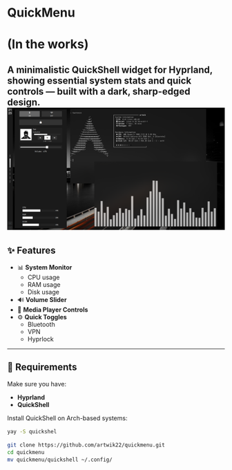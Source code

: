# QuickMenu
# (In the works)
A minimalistic **QuickShell widget** for **Hyprland**, showing essential system stats and quick controls — built with a **dark, sharp-edged design**.
![Showcase](preview.png)
---

## ✨ Features

- 📊 **System Monitor**
  - CPU usage
  - RAM usage
  - Disk usage
- 🔊 **Volume Slider**
- 🎵 **Media Player Controls**
- ⚙️ **Quick Toggles**
  - Bluetooth
  - VPN
  - Hyprlock

---

## 🧩 Requirements

Make sure you have:

- **Hyprland**
- **QuickShell**

Install QuickShell on Arch-based systems:

```bash
yay -S quickshel
```
```bash
git clone https://github.com/artwik22/quickmenu.git
cd quickmenu
mv quickmenu/quickshell ~/.config/
```

